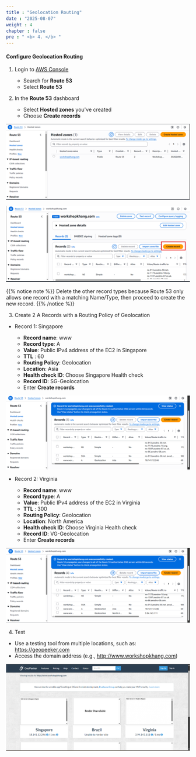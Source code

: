 ```yaml
---
title : "Geolocation Routing"
date : "2025-08-07"
weight : 4
chapter : false
pre : " <b> 4. </b> "
---
```


#### Configure Geolocation Routing

1. Login to [AWS Console](https://aws.amazon.com/console/)

    - Search for **Route 53**
    - Select **Route 53**

2. In the **Route 53** dashboard

    - Select **Hosted zones** you've created
    - Choose **Create records**

![GeolocationRouting](/static/images/2/CWT1.png?featherlight=false&width=90pc)

![GeolocationRouting](/static/images/2/CWT2.png?featherlight=false&width=90pc)

{{% notice note %}}
Delete the other record types because Route 53 only allows one record with a matching Name/Type, then proceed to create the new record.
{{% /notice %}}

3. Create 2 A Records with a Routing Policy of Geolocation

- Record 1: Singapore

   - **Record name**: www
   - **Record type**: A
   - **Value**: Public IPv4 address of the EC2 in Singapore
   - **TTL** : 60
   - **Routing Policy**: Geolocation
   - **Location**: Asia
   - **Health check ID**: Choose Singapore Health check
   - **Record ID**: SG-Geolocation
   - Enter **Create records**

![GeolocationRouting](/static/images/2/CGC1.png?featherlight=false&width=90pc)

- Record 2: Virginia

   - **Record name**: www
   - **Record type**: A
   - **Value**: Public IPv4 address of the EC2 in Virginia
   - **TTL** : 300
   - **Routing Policy**: Geolocation
   - **Location**: North America
   - **Health check ID**: Choose Virginia Health check
   - **Record ID**: VG-Geolocation
   - Enter **Create records**

![GeolocationRouting](/static/images/2/CGC2.png?featherlight=false&width=90pc)

4. Test

- Use a testing tool from multiple locations, such as: https://geopeeker.com
- Access the domain address (e.g., http://www.workshopkhang.com)

![GeolocationRouting](/static/images/2/CGC3.png?featherlight=false&width=90pc)